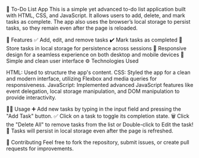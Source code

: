 📝 To-Do List App
This is a simple yet advanced to-do list application built with HTML, CSS, and JavaScript. It allows users to add, delete, and mark tasks as complete. The app also uses the browser’s local storage to persist tasks, so they remain even after the page is reloaded.

🚀 Features
✅ Add, edit, and remove tasks
✔️ Mark tasks as completed
💾 Store tasks in local storage for persistence across sessions
📱 Responsive design for a seamless experience on both desktop and mobile devices
🎨 Simple and clean user interface
⚙️ Technologies Used

HTML: Used to structure the app's content.
CSS: Styled the app for a clean and modern interface, utilizing Flexbox and media queries for responsiveness.
JavaScript: Implemented advanced JavaScript features like event delegation, local storage manipulation, and DOM manipulation to provide interactivity.





🏃‍♂️ Usage
➕ Add new tasks by typing in the input field and pressing the "Add Task" button.
✅ Click on a task to toggle its completion state.
🗑️ Click the "Delete All" to remove tasks from the list or Double-click to Edit the task!
🔄 Tasks will persist in local storage even after the page is refreshed.


🤝 Contributing
Feel free to fork the repository, submit issues, or create pull requests for improvements.
